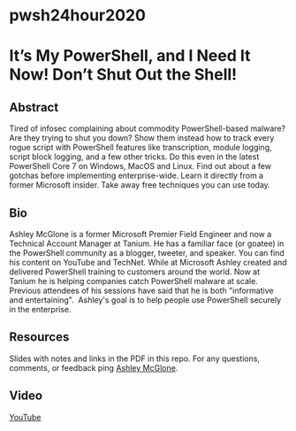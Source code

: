 # pwsh24hour2020

# It’s My PowerShell, and I Need It Now! Don’t Shut Out the Shell!

## Abstract
Tired of infosec complaining about commodity PowerShell-based malware? Are they trying to shut you down? Show them instead how to track every rogue script with PowerShell features like transcription, module logging, script block logging, and a few other tricks. Do this even in the latest PowerShell Core 7 on Windows, MacOS and Linux. Find out about a few gotchas before implementing enterprise-wide. Learn it directly from a former Microsoft insider. Take away free techniques you can use today.

## Bio
Ashley McGlone is a former Microsoft Premier Field Engineer and now a Technical Account Manager at Tanium. He has a familiar face (or goatee) in the PowerShell community as a blogger, tweeter, and speaker. You can find his content on YouTube and TechNet. While at Microsoft Ashley created and delivered PowerShell training to customers around the world. Now at Tanium he is helping companies catch PowerShell malware at scale. Previous attendees of his sessions have said that he is both "informative and entertaining".  Ashley's goal is to help people use PowerShell securely in the enterprise.

## Resources
Slides with notes and links in the PDF in this repo. For any questions, comments, or feedback ping [Ashley McGlone](https://twitter.com/GoateePFE).

## Video
[YouTube](https://youtu.be/aIyfYdKFLWY)
